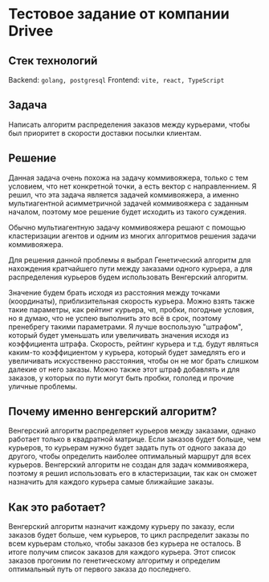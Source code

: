 # Тестовое задание от компании Drivee

## Стек технологий

Backend: `golang, postgresql`
Frontend: `vite, react, TypeScript`

## Задача

Написать алгоритм распределения заказов между курьерами, чтобы был приоритет в скорости доставки посылки клиентам.

## Решение

Данная задача очень похожа на задачу коммивояжера, только с тем условием, что нет конкретной точки, а есть вектор с направленнием. Я решил, что эта задача является задачей коммивояжера, а именно мультиагентной асимметричной задачей коммивояжера с заданным началом, поэтому мое решение будет исходить из такого суждения.

Обычно мультиагентную задачу коммивояжера решают с помощью кластеризации агентов и одним из многих алгоритмов решения задачи коммивояжера.

Для решения данной проблемы я выбрал Генетический алгоритм для нахождения кратчайшего пути между заказами одного курьера, а для распределения курьеров будем использовать Венгерский алгоритм.

Значение будем брать исходя из расстояния между точками (координаты), приблизительная скорость курьера. Можно взять также такие параметры, как рейтинг курьера, чп, пробки, погодные условия, но я думаю, что не успею выполнить это всё в срок, поэтому пренебрегу такими параметрами.
Я лучше воспользую "штрафом", который будет уменьшать или увеличивать значения исходя из коэффициента штрафа. Скорость, рейтинг курьера и т.д. будут являться каким-то коэффициентом у курьера, который будет замедлять его и увеличивать искусственно расстояния, чтобы он не мог брать слишком далекие от него заказы. Можно также этот штраф добавлять и для заказов, у которых по пути могут быть пробки, гололед и прочие уличные проблемы.

## Почему именно венгерский алгоритм?

Венгерский алгоритм распределяет курьеров между заказами, однако работает только в квадратной матрице. Если заказов будет больше, чем курьеров, то курьерам нужно будет задать путь от одного заказа до другого, чтобы определить наиболее оптимальный маршрут для всех курьеров. Венгерский алгоритм не создан для задач коммивояжера, поэтому я решил использовать его в кластеризации, так как он сможет назначить для каждого курьера самые ближайшие заказы.

## Как это работает?

Венгерский алгоритм назначит каждому курьеру по заказу, если заказов будет больше, чем курьеров, то цикл распределит заказы по всем курьерам столько, чтобы заказов без курьера не осталось. В итоге получим список заказов для каждого курьера. Этот список заказов прогоним по генетическому алгоритму и определим оптимальный путь от первого заказа до последнего.
